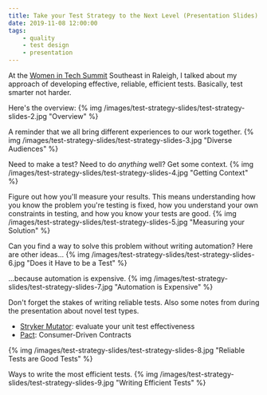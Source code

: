 ```yaml
---
title: Take your Test Strategy to the Next Level (Presentation Slides)
date: 2019-11-08 12:00:00
tags:
	- quality
	- test design
	- presentation
---
```


At the [Women in Tech Summit](https://womenintechsummit.net/) Southeast in Raleigh, I talked about my approach of developing effective, reliable, efficient tests. Basically, test smarter not harder. 

<!-- more -->
Here's the overview:
{% img /images/test-strategy-slides/test-strategy-slides-2.jpg  "Overview" %}

A reminder that we all bring different experiences to our work together.
{% img /images/test-strategy-slides/test-strategy-slides-3.jpg  "Diverse Audiences" %}

Need to make a test? Need to do _anything_ well? Get some context.
{% img /images/test-strategy-slides/test-strategy-slides-4.jpg  "Getting Context" %}

Figure out how you'll measure your results. This means understanding how you know the problem you're testing is fixed, how you understand your own constraints in testing, and how you know your tests are good.
{% img /images/test-strategy-slides/test-strategy-slides-5.jpg  "Measuring your Solution" %}

Can you find a way to solve this problem without writing automation? Here are other ideas...
{% img /images/test-strategy-slides/test-strategy-slides-6.jpg  "Does it Have to be a Test" %}

...because automation is expensive.
{% img /images/test-strategy-slides/test-strategy-slides-7.jpg  "Automation is Expensive" %}

Don't forget the stakes of writing reliable tests. Also some notes from during the presentation about novel test types.

* [Stryker Mutator](stryker-mutator.io): evaluate your unit test effectiveness
* [Pact](pact.io): Consumer-Driven Contracts

{% img /images/test-strategy-slides/test-strategy-slides-8.jpg  "Reliable Tests are Good Tests" %}

Ways to write the most efficient tests.
{% img /images/test-strategy-slides/test-strategy-slides-9.jpg  "Writing Efficient Tests" %}